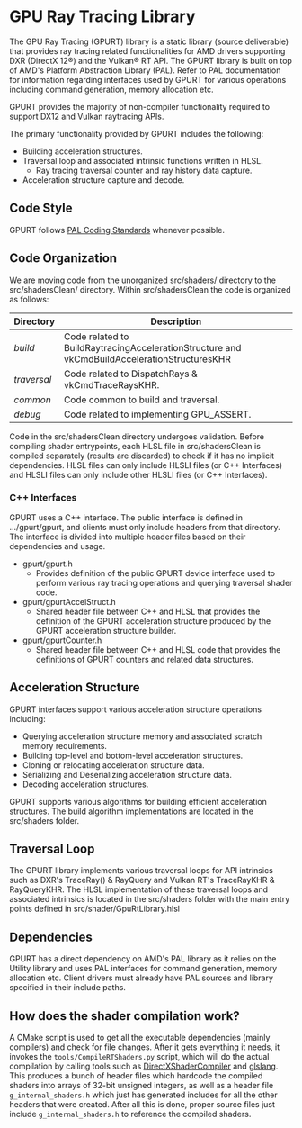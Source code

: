 # GPU Ray Tracing Library

The GPU Ray Tracing (GPURT) library is a static library (source deliverable) that provides ray tracing related functionalities for AMD drivers supporting DXR (DirectX 12&reg;) and the Vulkan&reg; RT API. The GPURT library is built on top of AMD's Platform Abstraction Library (PAL). Refer to PAL documentation for information regarding interfaces used by GPURT for various operations including command generation, memory allocation etc.

GPURT provides the majority of non-compiler functionality required to support DX12 and Vulkan raytracing APIs.

The primary functionality provided by GPURT includes the following:

* Building acceleration structures.
* Traversal loop and associated intrinsic functions written in HLSL.
  * Ray tracing traversal counter and ray history data capture.
* Acceleration structure capture and decode.

## Code Style

GPURT follows [PAL Coding Standards](https://github.com/GPUOpen-Drivers/pal/blob/dev/doc/process/palCodingStandards.md) whenever possible.

## Code Organization

We are moving code from the unorganized src/shaders/ directory to the src/shadersClean/ directory. Within src/shadersClean the code is organized as follows:

| Directory | Description |
| --------- | ----------- |
| _build_ | Code related to BuildRaytracingAccelerationStructure and vkCmdBuildAccelerationStructuresKHR |
| _traversal_ | Code related to DispatchRays & vkCmdTraceRaysKHR. |
| _common_ | Code common to build and traversal. |
| _debug_ | Code related to implementing GPU_ASSERT. |

Code in the src/shadersClean directory undergoes validation. Before compiling shader entrypoints, each HLSL file in src/shadersClean is compiled separately (results are discarded) to check if it has no implicit dependencies. HLSL files can only include HLSLI files (or C++ Interfaces) and HLSLI files can only include other HLSLI files (or C++ Interfaces).

### C++ Interfaces

GPURT uses a C++ interface. The public interface is defined in .../gpurt/gpurt, and clients must only include headers from that directory. The interface is divided into multiple header files based on their dependencies and usage.

* gpurt/gpurt.h
  * Provides definition of the public GPURT device interface used to perform various ray tracing operations and querying traversal shader code.
* gpurt/gpurtAccelStruct.h
  * Shared header file between C++ and HLSL that provides the definition of the GPURT acceleration structure produced by the GPURT acceleration structure builder.
* gpurt/gpurtCounter.h
  * Shared header file between C++ and HLSL code that provides the definitions of GPURT counters and related data structures.

## Acceleration Structure

GPURT interfaces support various acceleration structure operations including:

* Querying acceleration structure memory and associated scratch memory requirements.
* Building top-level and bottom-level acceleration structures.
* Cloning or relocating acceleration structure data.
* Serializing and Deserializing acceleration structure data.
* Decoding acceleration structures.

GPURT supports various algorithms for building efficient acceleration structures. The build algorithm implementations are located in the src/shaders folder.

## Traversal Loop

The GPURT library implements various traversal loops for API intrinsics such as DXR's TraceRay() & RayQuery and Vulkan RT's TraceRayKHR & RayQueryKHR. The HLSL implementation of these traversal loops and associated intrinsics is located in the src/shaders folder with the main entry points defined in src/shader/GpuRtLibrary.hlsl

## Dependencies

GPURT has a direct dependency on AMD's PAL library as it relies on the Utility library and uses PAL interfaces for command generation, memory allocation etc. Client drivers must already have PAL sources and library specified in their include paths.

## How does the shader compilation work?

A CMake script is used to get all the executable dependencies (mainly compilers) and check for file changes. After it gets everything it needs, it invokes the `tools/CompileRTShaders.py` script, which will do the actual compilation by calling tools such as [DirectXShaderCompiler](https://github.com/microsoft/DirectXShaderCompiler) and [glslang](https://github.com/KhronosGroup/glslang). This produces a bunch of header files which hardcode the compiled shaders into arrays of 32-bit unsigned integers, as well as a header file `g_internal_shaders.h` which just has generated includes for all the other headers that were created. After all this is done, proper source files just include `g_internal_shaders.h` to reference the compiled shaders.
